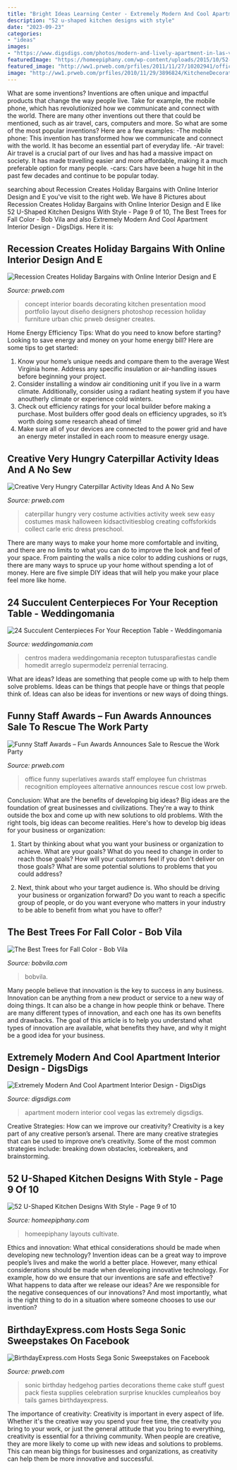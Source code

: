 ```yaml
---
title: "Bright Ideas Learning Center - Extremely Modern And Cool Apartment Interior Design"
description: "52 u-shaped kitchen designs with style"
date: "2023-09-23"
categories:
- "ideas"
images:
- "https://www.digsdigs.com/photos/modern-and-lively-apartment-in-las-vegas-9.jpg"
featuredImage: "https://homeepiphany.com/wp-content/uploads/2015/10/52-U-Shaped-Kitchen-Designs-With-Style-45.jpg"
featured_image: "http://ww1.prweb.com/prfiles/2011/11/27/10202941/office-superlatives.JPG"
image: "http://ww1.prweb.com/prfiles/2010/11/29/3896824/KitcheneDecoratingConceptBoard.jpg"
---
```



What are some inventions?
Inventions are often unique and impactful products that change the way people live. Take for example, the mobile phone, which has revolutionized how we communicate and connect with the world. There are many other inventions out there that could be mentioned, such as air travel, cars, computers and more. So what are some of the most popular inventions? Here are a few examples: 
-The mobile phone: This invention has transformed how we communicate and connect with the world. It has become an essential part of everyday life. 
-Air travel: Air travel is a crucial part of our lives and has had a massive impact on society. It has made travelling easier and more affordable, making it a much preferable option for many people. 
-cars: Cars have been a huge hit in the past few decades and continue to be popular today.

	

		
searching about Recession Creates Holiday Bargains with Online Interior Design and E you've visit to the right web. We have 8 Pictures about Recession Creates Holiday Bargains with Online Interior Design and E like 52 U-Shaped Kitchen Designs With Style - Page 9 of 10, The Best Trees for Fall Color - Bob Vila and also Extremely Modern And Cool Apartment Interior Design - DigsDigs. Here it is:
		
    
## Recession Creates Holiday Bargains With Online Interior Design And E

<img loading=lazy src="http://ww1.prweb.com/prfiles/2010/11/29/3896824/KitcheneDecoratingConceptBoard.jpg" onerror="this.onerror=null;this.src='https://tse3.mm.bing.net/th?id=OIP.L9_0w___lJXdakGfGzVSvwHaJ4&amp;pid=15.1';" alt="Recession Creates Holiday Bargains with Online Interior Design and E">

_Source: prweb.com_

>concept interior boards decorating kitchen presentation mood portfolio layout diseño designers photoshop recession holiday furniture urban chic prweb designer creates. 

	

Home Energy Efficiency Tips: What do you need to know before starting?
Looking to save energy and money on your home energy bill? Here are some tips to get started: 
1. Know your home’s unique needs and compare them to the average West Virginia home. Address any specific insulation or air-handling issues before beginning your project. 
2. Consider installing a window air conditioning unit if you live in a warm climate. Additionally, consider using a radiant heating system if you have anoutherly climate or experience cold winters. 
3. Check out efficiency ratings for your local builder before making a purchase. Most builders offer good deals on efficiency upgrades, so it’s worth doing some research ahead of time! 
4. Make sure all of your devices are connected to the power grid and have an energy meter installed in each room to measure energy usage.

    
## Creative Very Hungry Caterpillar Activity Ideas And A No Sew

<img loading=lazy src="http://ww1.prweb.com/prfiles/2013/04/20/10651620/2.png" onerror="this.onerror=null;this.src='https://tse2.mm.bing.net/th?id=OIP.8Ps19hKDos9tNb7LGtv7fgHaLH&amp;pid=15.1';" alt="Creative Very Hungry Caterpillar Activity Ideas And A No Sew">

_Source: prweb.com_

>caterpillar hungry very costume activities activity week sew easy costumes mask halloween kidsactivitiesblog creating coffsforkids collect carle eric dress preschool. 

	

There are many ways to make your home more comfortable and inviting, and there are no limits to what you can do to improve the look and feel of your space. From painting the walls a nice color to adding cushions or rugs, there are many ways to spruce up your home without spending a lot of money. Here are five simple DIY ideas that will help you make your place feel more like home.

    
## 24 Succulent Centerpieces For Your Reception Table - Weddingomania

<img loading=lazy src="https://i.weddingomania.com/succulent-centerpieces-for-your-recepton-table-23-500x750.jpg" onerror="this.onerror=null;this.src='https://tse2.mm.bing.net/th?id=OIP.KZaMPeUcRRWSE3j8OZW5uQHaLH&amp;pid=15.1';" alt="24 Succulent Centerpieces For Your Reception Table - Weddingomania">

_Source: weddingomania.com_

>centros madera weddingomania recepton tutusparafiestas candle homedit arreglo supermodelz perrenial terracing. 

	

What are ideas?
Ideas are something that people come up with to help them solve problems. Ideas can be things that people have or things that people think of. Ideas can also be ideas for inventions or new ways of doing things.

    
## Funny Staff Awards – Fun Awards Announces Sale To Rescue The Work Party

<img loading=lazy src="http://ww1.prweb.com/prfiles/2011/11/27/10202941/office-superlatives.JPG" onerror="this.onerror=null;this.src='https://tse1.mm.bing.net/th?id=OIP.VCzhJTM-fzYAorRKfvc4ewHaFS&amp;pid=15.1';" alt="Funny Staff Awards – Fun Awards Announces Sale to Rescue the Work Party">

_Source: prweb.com_

>office funny superlatives awards staff employee fun christmas recognition employees alternative announces rescue cost low prweb. 

	

Conclusion: What are the benefits of developing big ideas?
Big ideas are the foundation of great businesses and civilizations. They're a way to think outside the box and come up with new solutions to old problems. With the right tools, big ideas can become realities. Here's how to develop big ideas for your business or organization:
1. Start by thinking about what you want your business or organization to achieve. What are your goals? What do you need to change in order to reach those goals? How will your customers feel if you don't deliver on those goals? What are some potential solutions to problems that you could address?

2. Next, think about who your target audience is. Who should be driving your business or organization forward? Do you want to reach a specific group of people, or do you want everyone who matters in your industry to be able to benefit from what you have to offer?

    
## The Best Trees For Fall Color - Bob Vila

<img loading=lazy src="https://empire-s3-production.bobvila.com/slides/28209/original/Sugar-Maple-in-Autumn.jpeg?1536782556" onerror="this.onerror=null;this.src='https://tse1.mm.bing.net/th?id=OIP.nS4pvABYhFXh1dMoqf7wZgHaJ4&amp;pid=15.1';" alt="The Best Trees for Fall Color - Bob Vila">

_Source: bobvila.com_

>bobvila. 

	

Many people believe that innovation is the key to success in any business. Innovation can be anything from a new product or service to a new way of doing things. It can also be a change in how people think or behave. There are many different types of innovation, and each one has its own benefits and drawbacks. The goal of this article is to help you understand what types of innovation are available, what benefits they have, and why it might be a good idea for your business.

    
## Extremely Modern And Cool Apartment Interior Design - DigsDigs

<img loading=lazy src="https://www.digsdigs.com/photos/modern-and-lively-apartment-in-las-vegas-9.jpg" onerror="this.onerror=null;this.src='https://tse4.mm.bing.net/th?id=OIP.0IgUB7TnQVek2e9irmMGhQHaK3&amp;pid=15.1';" alt="Extremely Modern And Cool Apartment Interior Design - DigsDigs">

_Source: digsdigs.com_

>apartment modern interior cool vegas las extremely digsdigs. 

	

Creative Strategies: How can we improve our creativity?
Creativity is a key part of any creative person’s arsenal. There are many creative strategies that can be used to improve one’s creativity. Some of the most common strategies include: breaking down obstacles, icebreakers, and brainstorming.

    
## 52 U-Shaped Kitchen Designs With Style - Page 9 Of 10

<img loading=lazy src="https://homeepiphany.com/wp-content/uploads/2015/10/52-U-Shaped-Kitchen-Designs-With-Style-45.jpg" onerror="this.onerror=null;this.src='https://tse2.mm.bing.net/th?id=OIP.S9od4k8olksARr1MobpJ6wHaFj&amp;pid=15.1';" alt="52 U-Shaped Kitchen Designs With Style - Page 9 of 10">

_Source: homeepiphany.com_

>homeepiphany layouts cultivate. 

	

Ethics and innovation: What ethical considerations should be made when developing new technology?
Invention ideas can be a great way to improve people’s lives and make the world a better place. However, many ethical considerations should be made when developing innovative technology. For example, how do we ensure that our inventions are safe and effective? What happens to data after we release our ideas? Are we responsible for the negative consequences of our innovations? And most importantly, what is the right thing to do in a situation where someone chooses to use our invention?

    
## BirthdayExpress.com Hosts Sega Sonic Sweepstakes On Facebook

<img loading=lazy src="http://ww1.prweb.com/prfiles/2012/05/25/9547409/75948.jpg" onerror="this.onerror=null;this.src='https://tse1.mm.bing.net/th?id=OIP.8Y5oQ9og688tQrsp5ljOFAHaKX&amp;pid=15.1';" alt="BirthdayExpress.com Hosts Sega Sonic Sweepstakes on Facebook">

_Source: prweb.com_

>sonic birthday hedgehog parties decorations theme cake stuff guest pack fiesta supplies celebration surprise knuckles cumpleaños boy tails games birthdayexpress. 

	

The importance of creativity:
Creativity is important in every aspect of life. Whether it's the creative way you spend your free time, the creativity you bring to your work, or just the general attitude that you bring to everything, creativity is essential for a thriving community. When people are creative, they are more likely to come up with new ideas and solutions to problems. This can mean big things for businesses and organizations, as creativity can help them be more innovative and successful.

